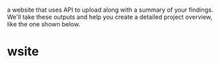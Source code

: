  a website that uses API to upload along with a summary of your findings. We'll take these outputs and help you create a detailed project overview, like the one shown below.
 # wsite
